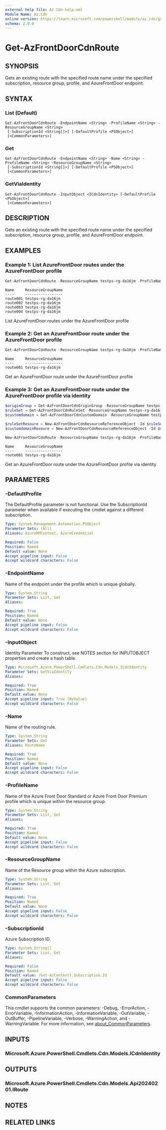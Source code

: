 ```yaml
---
external help file: Az.Cdn-help.xml
Module Name: Az.Cdn
online version: https://learn.microsoft.com/powershell/module/az.cdn/get-azfrontdoorcdnroute
schema: 2.0.0
---
```


# Get-AzFrontDoorCdnRoute

## SYNOPSIS
Gets an existing route with the specified route name under the specified subscription, resource group, profile, and AzureFrontDoor endpoint.

## SYNTAX

### List (Default)
```
Get-AzFrontDoorCdnRoute -EndpointName <String> -ProfileName <String> -ResourceGroupName <String>
 [-SubscriptionId <String[]>] [-DefaultProfile <PSObject>]
 [<CommonParameters>]
```

### Get
```
Get-AzFrontDoorCdnRoute -EndpointName <String> -Name <String> -ProfileName <String> -ResourceGroupName <String>
 [-SubscriptionId <String[]>] [-DefaultProfile <PSObject>]
 [<CommonParameters>]
```

### GetViaIdentity
```
Get-AzFrontDoorCdnRoute -InputObject <ICdnIdentity> [-DefaultProfile <PSObject>]
 [<CommonParameters>]
```

## DESCRIPTION
Gets an existing route with the specified route name under the specified subscription, resource group, profile, and AzureFrontDoor endpoint.

## EXAMPLES

### Example 1: List AzureFrontDoor routes under the AzureFrontDoor profile
```powershell
Get-AzFrontDoorCdnRoute -ResourceGroupName testps-rg-da16jm -ProfileName fdp-v542q6 -EndpointName end001
```

```output
Name     ResourceGroupName
----     -----------------
route001 testps-rg-da16jm
route002 testps-rg-da16jm
route003 testps-rg-da16jm
route004 testps-rg-da16jm
```

List AzureFrontDoor routes under the AzureFrontDoor profile

### Example 2: Get an AzureFrontDoor route under the AzureFrontDoor profile
```powershell
Get-AzFrontDoorCdnRoute -ResourceGroupName testps-rg-da16jm -ProfileName fdp-v542q6 -EndpointName end001 -Name route001
```

```output
Name     ResourceGroupName
----     -----------------
route001 testps-rg-da16jm
```

Get an AzureFrontDoor route under the AzureFrontDoor profile

### Example 3: Get an AzureFrontDoor route under the AzureFrontDoor profile via identity
```powershell
$originGroup = Get-AzFrontDoorCdnOriginGroup -ResourceGroupName testps-rg-da16jm -ProfileName fdp-v542q6 -OriginGroupName org001
$ruleSet = Get-AzFrontDoorCdnRuleSet -ResourceGroupName testps-rg-da16jm -ProfileName fdp-v542q6 -RuleSetName ruleset001
$customdomain = Get-AzFrontDoorCdnCustomDomain -ResourceGroupName testps-rg-da16jm -ProfileName fdp-v542q6 -CustomDomainName domain001

$ruleSetResoure = New-AzFrontDoorCdnResourceReferenceObject -Id $ruleSet.Id
$customdomainResoure = New-AzFrontDoorCdnResourceReferenceObject -Id $customdomain.Id

New-AzFrontDoorCdnRoute -ResourceGroupName testps-rg-da16jm -ProfileName fdp-v542q6 -EndpointName end001 -Name route001 -OriginGroupId $originGroup.Id -RuleSet @($ruleSetResoure) -PatternsToMatch "/*" -LinkToDefaultDomain "Enabled" -EnabledState "Enabled" -CustomDomain @($customdomainResoure) | Get-AzFrontDoorCdnRoute
```

```output
Name     ResourceGroupName
----     -----------------
route001 testps-rg-da16jm
```

Get an AzureFrontDoor route under the AzureFrontDoor profile via identity

## PARAMETERS

### -DefaultProfile
The DefaultProfile parameter is not functional.
Use the SubscriptionId parameter when available if executing the cmdlet against a different subscription.

```yaml
Type: System.Management.Automation.PSObject
Parameter Sets: (All)
Aliases: AzureRMContext, AzureCredential

Required: False
Position: Named
Default value: None
Accept pipeline input: False
Accept wildcard characters: False
```

### -EndpointName
Name of the endpoint under the profile which is unique globally.

```yaml
Type: System.String
Parameter Sets: List, Get
Aliases:

Required: True
Position: Named
Default value: None
Accept pipeline input: False
Accept wildcard characters: False
```

### -InputObject
Identity Parameter
To construct, see NOTES section for INPUTOBJECT properties and create a hash table.

```yaml
Type: Microsoft.Azure.PowerShell.Cmdlets.Cdn.Models.ICdnIdentity
Parameter Sets: GetViaIdentity
Aliases:

Required: True
Position: Named
Default value: None
Accept pipeline input: True (ByValue)
Accept wildcard characters: False
```

### -Name
Name of the routing rule.

```yaml
Type: System.String
Parameter Sets: Get
Aliases: RouteName

Required: True
Position: Named
Default value: None
Accept pipeline input: False
Accept wildcard characters: False
```

### -ProfileName
Name of the Azure Front Door Standard or Azure Front Door Premium profile which is unique within the resource group.

```yaml
Type: System.String
Parameter Sets: List, Get
Aliases:

Required: True
Position: Named
Default value: None
Accept pipeline input: False
Accept wildcard characters: False
```

### -ResourceGroupName
Name of the Resource group within the Azure subscription.

```yaml
Type: System.String
Parameter Sets: List, Get
Aliases:

Required: True
Position: Named
Default value: None
Accept pipeline input: False
Accept wildcard characters: False
```

### -SubscriptionId
Azure Subscription ID.

```yaml
Type: System.String[]
Parameter Sets: List, Get
Aliases:

Required: False
Position: Named
Default value: (Get-AzContext).Subscription.Id
Accept pipeline input: False
Accept wildcard characters: False
```

### CommonParameters
This cmdlet supports the common parameters: -Debug, -ErrorAction, -ErrorVariable, -InformationAction, -InformationVariable, -OutVariable, -OutBuffer, -PipelineVariable, -Verbose, -WarningAction, and -WarningVariable. For more information, see [about_CommonParameters](http://go.microsoft.com/fwlink/?LinkID=113216).

## INPUTS

### Microsoft.Azure.PowerShell.Cmdlets.Cdn.Models.ICdnIdentity

## OUTPUTS

### Microsoft.Azure.PowerShell.Cmdlets.Cdn.Models.Api20240201.IRoute

## NOTES

## RELATED LINKS
